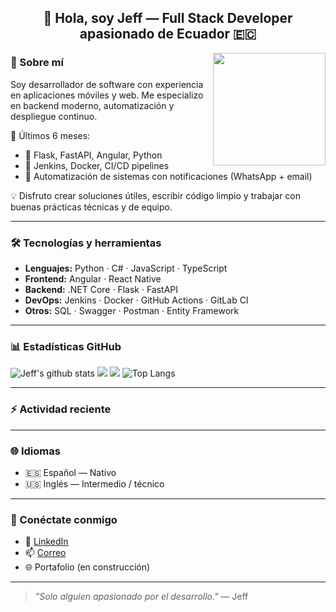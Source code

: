 <h2 align="center">👋 Hola, soy Jeff — Full Stack Developer apasionado de Ecuador 🇪🇨</h2>

<img align="right" src="https://media.giphy.com/media/M9gbBd9nbDrOTu1Mqx/giphy.gif" width="180">

### 🚀 Sobre mí

Soy desarrollador de software con experiencia en aplicaciones móviles y web. Me especializo en backend moderno, automatización y despliegue continuo.

🔧 Últimos 6 meses:
- 🔹 Flask, FastAPI, Angular, Python
- 🔹 Jenkins, Docker, CI/CD pipelines
- 🔹 Automatización de sistemas con notificaciones (WhatsApp + email)

💡 Disfruto crear soluciones útiles, escribir código limpio y trabajar con buenas prácticas técnicas y de equipo.

---

### 🛠️ Tecnologías y herramientas

- **Lenguajes:** Python · C# · JavaScript · TypeScript  
- **Frontend:** Angular · React Native  
- **Backend:** .NET Core · Flask · FastAPI  
- **DevOps:** Jenkins · Docker · GitHub Actions · GitLab CI  
- **Otros:** SQL · Swagger · Postman · Entity Framework

---

### 📊 Estadísticas GitHub

![Jeff's github stats](https://github-readme-stats.vercel.app/api?username=root-jeff&show_icons=true&theme=tokyonight)
![](https://github-profile-summary-cards.vercel.app/api/cards/most-commit-language?username=root-jeff&theme=tokyonight)
![](https://github-profile-summary-cards.vercel.app/api/cards/productive-time?username=root-jeff&theme=tokyonight)
![Top Langs](https://github-readme-stats.vercel.app/api/top-langs/?username=root-jeff&layout=compact&theme=tokyonight)

---

### ⚡ Actividad reciente

<!--START_SECTION:activity-->
<!--END_SECTION:activity-->

---

### 🌐 Idiomas

- 🇪🇸 Español — Nativo  
- 🇺🇸 Inglés — Intermedio / técnico

---

### 🔗 Conéctate conmigo

- 💼 [LinkedIn](https://www.linkedin.com/in/jeffpalma-dev/)
- 📫 [Correo](mailto:jpalmacoloma@gmail.com)
- 🌐 Portafolio (en construcción)

---

> _"Solo alguien apasionado por el desarrollo."_ — Jeff
